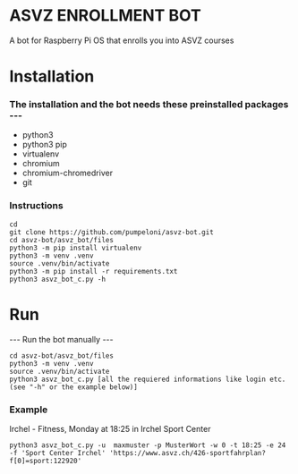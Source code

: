 # ASVZ ENROLLMENT BOT
A bot for Raspberry Pi OS that enrolls you into ASVZ courses

# Installation
### The installation and the bot needs these preinstalled packages ---
- python3
- python3 pip
- virtualenv
- chromium
- chromium-chromedriver
- git

### Instructions
```
cd
git clone https://github.com/pumpeloni/asvz-bot.git
cd asvz-bot/asvz_bot/files
python3 -m pip install virtualenv
python3 -m venv .venv
source .venv/bin/activate
python3 -m pip install -r requirements.txt
python3 asvz_bot_c.py -h
```
# Run
--- Run the bot manually ---
```
cd asvz-bot/asvz_bot/files
python3 -m venv .venv
source .venv/bin/activate
python3 asvz_bot_c.py [all the requiered informations like login etc. (see "-h" or the example below)]
```
### Example
Irchel - Fitness, Monday at 18:25 in Irchel Sport Center
```
python3 asvz_bot_c.py -u  maxmuster -p MusterWort -w 0 -t 18:25 -e 24 -f 'Sport Center Irchel' 'https://www.asvz.ch/426-sportfahrplan?f[0]=sport:122920'
```
